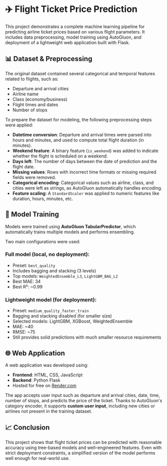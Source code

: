 # ✈️ Flight Ticket Price Prediction

This project demonstrates a complete machine learning pipeline for predicting airline ticket prices based on various flight parameters. It includes data preprocessing, model training using AutoGluon, and deployment of a lightweight web application built with Flask.

## 📊 Dataset & Preprocessing

The original dataset contained several categorical and temporal features related to flights, such as:

- Departure and arrival cities
- Airline name
- Class (economy/business)
- Flight times and dates
- Number of stops

To prepare the dataset for modeling, the following preprocessing steps were applied:

- **Datetime conversion**: Departure and arrival times were parsed into hours and minutes, and used to compute total flight duration (in minutes).
- **Weekend feature**: A binary feature (`is_weekend`) was added to indicate whether the flight is scheduled on a weekend.
- **Days left**: The number of days between the date of prediction and the flight date.
- **Missing values**: Rows with incorrect time formats or missing required fields were removed.
- **Categorical encoding**: Categorical values such as airline, class, and cities were left as strings, as AutoGluon automatically handles encoding.
- **Feature scaling**: A `StandardScaler` was applied to numeric features like duration, hours, minutes, etc.

## 🤖 Model Training

Models were trained using **AutoGluon TabularPredictor**, which automatically trains multiple models and performs ensembling.

Two main configurations were used:

### Full model (local, no deployment):
- Preset: `best_quality`
- Includes bagging and stacking (3 levels)
- Top models: `WeightedEnsemble_L3`, `LightGBM_BAG_L2`
- Best MAE: 34 
- Best R²: ~0.99

### Lightweight model (for deployment):
- Preset: `medium_quality_faster_train`
- Bagging and stacking disabled (for smaller size)
- Selected models: LightGBM, XGBoost, WeightedEnsemble
- MAE: ~40  
- RMSE: ~75  
- Still provides solid predictions with much smaller resource requirements

## 🌐 Web Application

A web application was developed using:

- **Frontend**: HTML, CSS, JavaScript
- **Backend**: Python Flask
- Hosted for free on [Render.com](https://render.com)

The app accepts user input such as departure and arrival cities, date, time, number of stops, and predicts the price of the ticket. Thanks to AutoGluon's category encoder, it supports **custom user input**, including new cities or airlines not present in the training dataset.


## 📈 Conclusion

This project shows that flight ticket prices can be predicted with reasonable accuracy using tree-based models and well-engineered features. Even with strict deployment constraints, a simplified version of the model performs well enough for real-world use.
